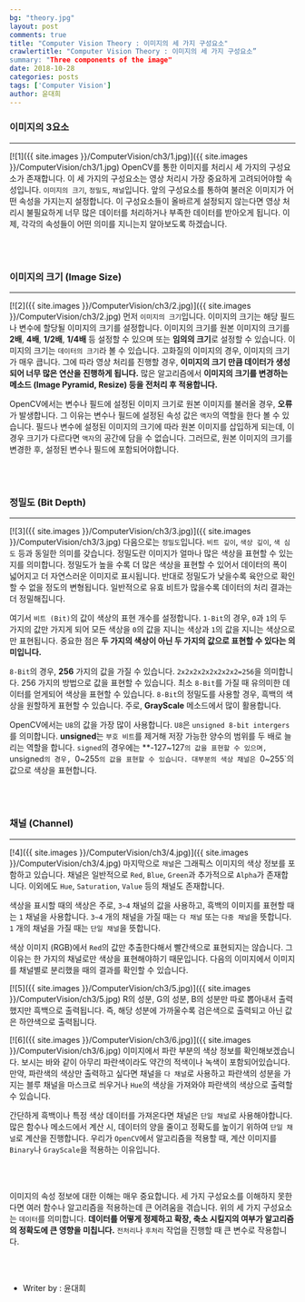 ```yaml
---
bg: "theory.jpg"
layout: post
comments: true
title: "Computer Vision Theory : 이미지의 세 가지 구성요소"
crawlertitle: "Computer Vision Theory : 이미지의 세 가지 구성요소”
summary: "Three components of the image"
date: 2018-10-28
categories: posts
tags: ['Computer Vision']
author: 윤대희
---
```


### 이미지의 3요소 ###
----------
[![1]({{ site.images }}/ComputerVision/ch3/1.jpg)]({{ site.images }}/ComputerVision/ch3/1.jpg)
OpenCV를 통한 이미지를 처리시 세 가지의 구성요소가 존재합니다. 이 세 가지의 구성요소는 영상 처리시 가장 중요하게 고려되어야할 속성입니다. `이미지의 크기`, `정밀도`, `채널`입니다. 앞의 구성요소를 통하여 불러온 이미지가 어떤 속성을 가지는지 설정합니다. 이 구성요소들이 올바르게 설정되지 않는다면 영상 처리시 불필요하게 너무 많은 데이터를 처리하거나 부족한 데이터를 받아오게 됩니다. 이제, 각각의 속성들이 어떤 의미를 지니는지 알아보도록 하겠습니다.

<br>
<br>

### 이미지의 크기 (Image Size) ###
----------
[![2]({{ site.images }}/ComputerVision/ch3/2.jpg)]({{ site.images }}/ComputerVision/ch3/2.jpg)
먼저 `이미지의 크기`입니다. 이미지의 크기는 해당 필드나 변수에 할당될 이미지의 크기를 설정합니다. 이미지의 크기를 원본 이미지의 크기를 **2배**, **4배**, **1/2배**, **1/4배** 등 설정할 수 있으며 또는 **임의의 크기**로 설정할 수 있습니다. 이미지의 크기는 `데이터의 크기`라 볼 수 있습니다. 고화질의 이미지의 경우, 이미지의 크기가 매우 큽니다. 그에 따라 영상 처리를 진행할 경우, **이미지의 크기 만큼 데이터가 생성되어 너무 많은 연산을 진행하게 됩니다.** 많은 알고리즘에서 **이미지의 크기를 변경하는 메소드 (Image Pyramid, Resize) 등을 전처리 후 적용합니다.**

OpenCV에서는 변수나 필드에 설정된 이미지 크기로 원본 이미지를 불러올 경우, **오류**가 발생합니다. 그 이유는 변수나 필드에 설정된 속성 값은 `액자`의 역할을 한다 볼 수 있습니다. 필드나 변수에 설정된 이미지의 크기에 따라 원본 이미지를 삽입하게 되는데, 이 경우 크기가 다르다면 `액자`의 공간에 담을 수 없습니다. 그러므로, 원본 이미지의 크기를 변경한 후, 설정된 변수나 필드에 포함되어야합니다.

<br>
<br>

### 정밀도 (Bit Depth) ###
----------
[![3]({{ site.images }}/ComputerVision/ch3/3.jpg)]({{ site.images }}/ComputerVision/ch3/3.jpg)
다음으로는 `정밀도`입니다. `비트 깊이`, `색상 깊이`, `색 심도` 등과 동일한 의미를 갖습니다. 정밀도란 이미지가 얼마나 많은 색상을 표현할 수 있는지를 의미합니다. 정밀도가 높을 수록 더 많은 색상을 표현할 수 있어서 데이터의 폭이 넓어지고 더 자연스러운 이미지로 표시됩니다. 반대로 정밀도가 낮을수록 육안으로 확인할 수 없을 정도의 변형됩니다. 일반적으로 유효 비트가 많을수록 데이터의 처리 결과는 더 정밀해집니다.

여기서 `비트 (Bit)`의 값이 색상의 표현 개수를 설정합니다. `1-Bit`의 경우, `0`과 `1`의 두 가지의 값만 가지게 되어 모든 색상을 `0`의 값을 지니는 색상과 `1`의 값을 지니는 색상으로만 표현됩니다. 중요한 점은 **두 가지의 색상이 아닌 두 가지의 값으로 표현할 수 있다는 의미입니다.**

`8-Bit`의 경우, **256** 가지의 값을 가질 수 있습니다. `2x2x2x2x2x2x2x2=256`을 의미합니다. 256 가지의 방법으로 값을 표현할 수 있습니다. 최소 `8-Bit`를 가질 때 유의미한 데이터를 얻게되어 색상을 표현할 수 있습니다. `8-Bit`의 정밀도를 사용할 경우, 흑백의 색상을 원할하게 표현할 수 있습니다. 주로, **GrayScale** 메소드에서 많이 활용합니다.

OpenCV에서는 `U8`의 값을 가장 많이 사용합니다. `U8`은 `unsigned 8-bit intergers`를 의미합니다. **unsigned**는 `부호 비트`를 제거해 저장 가능한 양수의 범위를 두 배로 늘리는 역할을 합니다. `signed`의 경우에는 **-127~127`의 값을 표현할 수 있으며, `unsigned`의 경우, `0~255`의 값을 표현할 수 있습니다. 대부분의 색상 채널은 `0~255`의 값으로 색상을 표현합니다. 

<br>
<br>

### 채널 (Channel) ###
----------
[!4]({{ site.images }}/ComputerVision/ch3/4.jpg)]({{ site.images }}/ComputerVision/ch3/4.jpg)
마지막으로 `채널`은 그래픽스 이미지의 색상 정보를 포함하고 있습니다. 채널은 일반적으로 `Red`, `Blue`, `Green`과 추가적으로 `Alpha`가 존재합니다. 이외에도 `Hue`, `Saturation`, `Value` 등의 채널도 존재합니다.

색상을 표시할 때의 색상은 주로, `3~4` 채널의 값을 사용하고, 흑백의 이미지를 표현할 때는 `1` 채널을 사용합니다. `3~4` 개의 채널을 가질 때는 `다 채널` 또는 `다중 채널`을 뜻합니다. `1` 개의 채널을 가질 때는 `단일 채널`을 뜻합니다.

색상 이미지 (RGB)에서 `Red`의 값만 추출한다해서 빨간색으로 표현되지는 않습니다. 그 이유는 한 가지의 채널로만 색상을 표현해야하기 때문입니다. 다음의 이미지에서 이미지를 채널별로 분리했을 때의 결과를 확인할 수 있습니다.

[![5]({{ site.images }}/ComputerVision/ch3/5.jpg)]({{ site.images }}/ComputerVision/ch3/5.jpg)
R의 성분, G의 성분, B의 성분만 따로 뽑아내서 출력했지만 흑백으로 출력됩니다. 즉, 해당 성분에 가까울수록 검은색으로 출력되고 아닌 값은 하얀색으로 출력됩니다.


[![6]({{ site.images }}/ComputerVision/ch3/6.jpg)]({{ site.images }}/ComputerVision/ch3/6.jpg)
이미지에서 파란 부분의 색상 정보를 확인해보겠습니다. 보시는 바와 같이 아무리 파란색이라도 약간의 적색이나 녹색이 포함되어있습니다. 만약, 파란색의 색상만 출력하고 싶다면 채널을 `다 채널`로 사용하고 파란색의 성분을 가지는 블루 채널을 마스크로 씌우거나 `Hue`의 색상을 가져와야 파란색의 색상으로 출력할 수 있습니다.

간단하게 흑백이나 특정 색상 데이터를 가져온다면 채널은 `단일 채널`로 사용해야합니다. 많은 함수나 메소드에서 계산 시, 데이터의 양을 줄이고 정확도를 높이기 위하여 `단일 채널`로 계산을 진행합니다. 우리가 `OpenCV`에서 알고리즘을 적용할 때, 계산 이미지를 `Binary`나 `GrayScale`을 적용하는 이유입니다.


<br>
<br>

이미지의 속성 정보에 대한 이해는 매우 중요합니다. 세 가지 구성요소를 이해하지 못한다면 여러 함수나 알고리즘을 적용하는데 큰 어려움을 겪습니다. 위의 세 가지 구성요소는 `데이터`를 의미합니다. **데이터를 어떻게 정제하고 확장, 축소 시킬지의 여부가 알고리즘의 정확도에 큰 영향을 미칩니다.** `전처리`나 `후처리` 작업을 진행할 때 큰 변수로 작용합니다.


<br>
<br>

* Writer by : 윤대희

<br>

